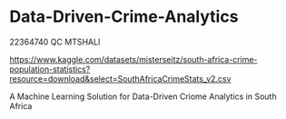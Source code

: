 # Data-Driven-Crime-Analytics
22364740 QC MTSHALI

https://www.kaggle.com/datasets/misterseitz/south-africa-crime-population-statistics?resource=download&select=SouthAfricaCrimeStats_v2.csv

A Machine Learning Solution for Data-Driven Criome Analytics in South Africa
